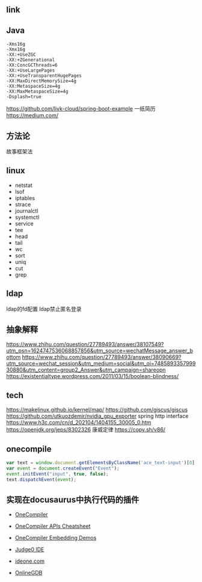 ## link

## Java

```
-Xms16g
-Xmx16g
-XX:+UseZGC
-XX:+ZGenerational
-XX:ConcGCThreads=6
-XX:+UseLargePages
-XX:+UseTransparentHugePages
-XX:MaxDirectMemorySize=4g
-XX:MetaspaceSize=4g
-XX:MaxMetaspaceSize=4g
-Dsplash=true
```

https://github.com/livk-cloud/spring-boot-example
一纸简历
https://medium.com/

## 方法论

故事框架法

## linux

- netstat
- lsof
- iptables
- strace
- journalctl
- systemctl
- service
- tee
- head
- tail
- wc
- sort
- uniq
- cut
- grep

## ldap

ldap的fd配置
ldap禁止匿名登录

## 抽象解释

https://www.zhihu.com/question/27789493/answer/38107549?utm_psn=1624747536068857856&utm_source=wechatMessage_answer_bottom
https://www.zhihu.com/question/27789493/answer/38090669?utm_source=wechat_session&utm_medium=social&utm_oi=748589335799930880&utm_content=group2_Answer&utm_campaign=shareopn
https://existentialtype.wordpress.com/2011/03/15/boolean-blindness/

## tech

https://makelinux.github.io/kernel/map/
https://github.com/giscus/giscus
https://github.com/utkuozdemir/nvidia_gpu_exporter
spring http interface
https://www.h3c.com/cn/d_202104/1404155_30005_0.htm
https://openjdk.org/jeps/8302326
康威定律
https://copy.sh/v86/

## onecompile

```javascript
var text = window.document.getElementsByClassName('ace_text-input')[0]
var event = document.createEvent("Event");
event.initEvent("input", true, false);
text.dispatchEvent(event);
```

## 实现在docusaurus中执行代码的插件

- [OneCompiler](https://onecompiler.com)
- [OneCompiler APIs Cheatsheet](https://onecompiler.com/cheatsheets/onecompiler-apis)
- [OneCompiler Embedding Demos](https://onecompiler.github.io/editor-embed-demo)

- [Judge0 IDE](https://ide.judge0.com)
- [ideone.com](https://www.ideone.com/F7mT6q)
- [OnlineGDB](https://www.onlinegdb.com)